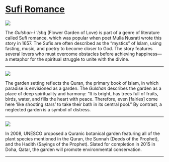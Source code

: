# [Sufi Romance](http://artsmia.github.io/griot/#/stories/580)

![](http://cdn.dx.artsmia.org/thumbs/tn_2014_TDX_MIAArtStories_062.jpg)

The *Gulshan-i ‘Ishq* (Flower Garden of Love) is part of a genre of literature called Sufi romance, which was popular when poet Mulla Nusrati wrote this story in 1657. The Sufis are often described as the “mystics” of Islam, using fasting, music, and poetry to become closer to God. The story features several lovers who must overcome obstacles before achieving happiness—a metaphor for the spiritual struggle to unite with the divine.     

---

![](http://cdn.dx.artsmia.org/thumbs/tn_2014_TDX_MIAArtStories_062.jpg)

The garden setting reflects the Quran, the primary book of Islam, in which paradise is envisioned as a garden. The *Gulshan* describes the garden as a place of deep spirituality and harmony: “It is bright, has trees full of fruits, birds, water, and fills the heart with peace. Therefore, even [fairies] come here ‘like shooting stars’ to take their bath in its central pool.” By contrast, a neglected garden is a symbol of distress.  

---

![](http://cdn.dx.artsmia.org/thumbs/tn_2014_TDX_MIAArtStories_062.jpg)

In 2008, UNESCO proposed a Quranic botanical garden featuring all of the plant species mentioned in the Quran, the Sunnah (Deeds of the Prophet), and the Hadith (Sayings of the Prophet). Slated for completion in 2015 in Doha, Qatar, the garden will promote environmental conservation.  

---
